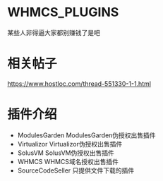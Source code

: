 # WHMCS_PLUGINS
某些人非得逼大家都别赚钱了是吧

# 相关帖子
https://www.hostloc.com/thread-551330-1-1.html

# 插件介绍
* ModulesGarden ModulesGarden伪授权出售插件
* Virtualizor Virtualizor伪授权出售插件
* SolusVM SolusVM伪授权出售插件
* WHMCS WHMCS域名授权出售插件
* SourceCodeSeller 只提供文件下载的插件